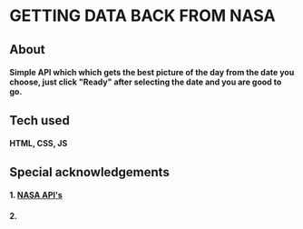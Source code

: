 <h1> GETTING DATA BACK FROM NASA </h1>

<h2>About</h2>
<h4>Simple API which which gets the best picture of the day from the date you choose, just click "Ready" after selecting the date and you are good to go.</h4>

<h2>Tech used</h2>
<h4>HTML, CSS, JS</h4>

<h2>Special acknowledgements</h2>
<h4>
  1. <a href="https://api.nasa.gov/">NASA API's</a>
</h4>
<h4>
  2. <a href="https://fontawesome.com/"Font Awesome"</a>
</h4>
